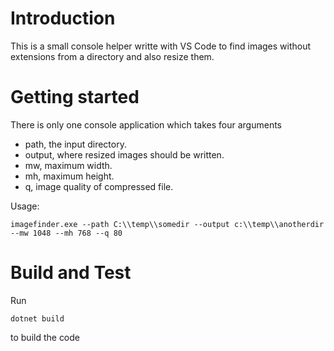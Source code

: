# Introduction 
This is a small console helper writte with VS Code to find images without extensions from a directory and also resize them.

# Getting started
There is only one console application which takes four arguments
* path, the input directory.
* output, where resized images should be written.
* mw, maximum width.
* mh, maximum height.
* q, image quality of compressed file.

Usage:
```
imagefinder.exe --path C:\\temp\\somedir --output c:\\temp\\anotherdir --mw 1048 --mh 768 --q 80
```

# Build and Test
Run 
```
dotnet build
```
to build the code

